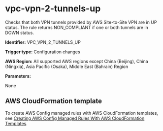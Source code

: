 # vpc\-vpn\-2\-tunnels\-up<a name="vpc-vpn-2-tunnels-up"></a>

Checks that both VPN tunnels provided by AWS Site\-to\-Site VPN are in UP status\. The rule returns NON\_COMPLIANT if one or both tunnels are in DOWN status\. 

**Identifier:** VPC\_VPN\_2\_TUNNELS\_UP

**Trigger type:** Configuration changes

**AWS Region:** All supported AWS regions except China \(Beijing\), China \(Ningxia\), Asia Pacific \(Osaka\), Middle East \(Bahrain\) Region

**Parameters:**

None  

## AWS CloudFormation template<a name="w29aac11c33c17b7d357c15"></a>

To create AWS Config managed rules with AWS CloudFormation templates, see [Creating AWS Config Managed Rules With AWS CloudFormation Templates](aws-config-managed-rules-cloudformation-templates.md)\.